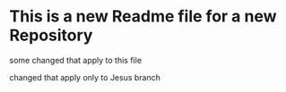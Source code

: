 # This is a new Readme file for a new Repository

some changed that apply to this file

changed that apply only to Jesus branch
